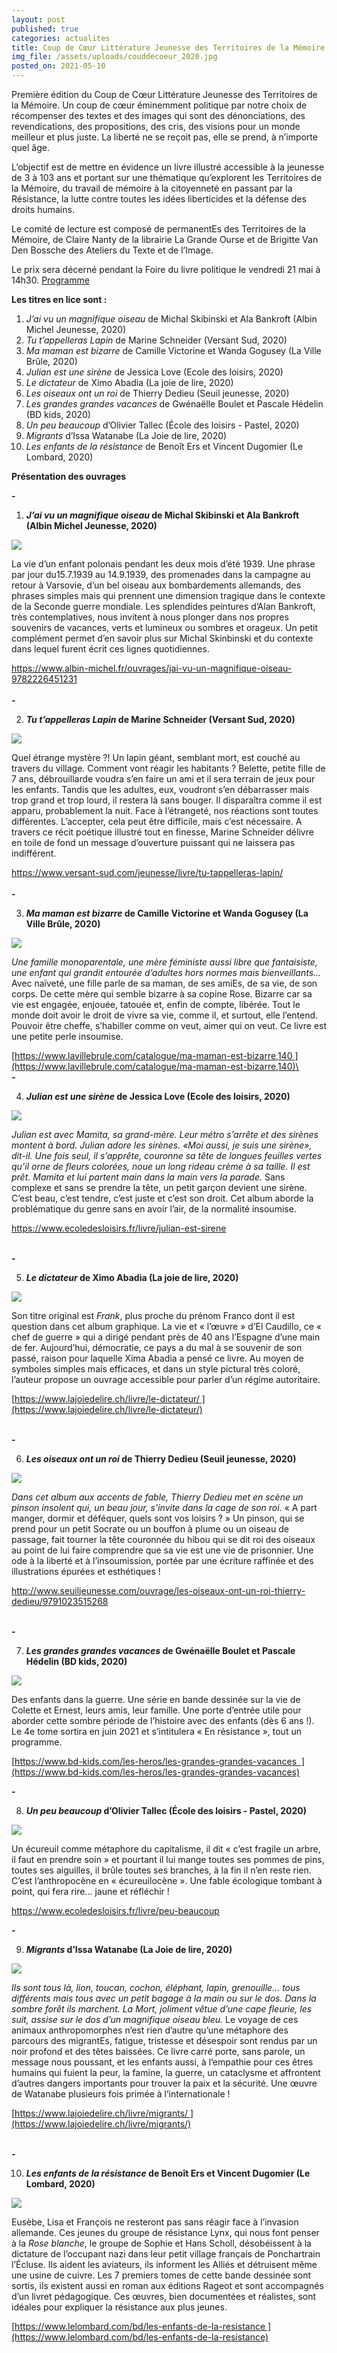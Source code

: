 ```yaml
---
layout: post
published: true
categories: actualites
title: Coup de Cœur Littérature Jeunesse des Territoires de la Mémoire - 2020
img_file: /assets/uploads/couddecoeur_2020.jpg
posted_on: 2021-05-10
---
```

Première édition du Coup de Cœur Littérature Jeunesse des Territoires de la Mémoire. Un coup de cœur éminemment politique par notre choix de récompenser des textes et des images qui sont des dénonciations, des revendications, des propositions, des cris, des visions pour un monde meilleur et plus juste. La liberté ne se reçoit pas, elle se prend, à n’importe quel âge. 

L’objectif est de mettre en évidence un livre illustré accessible à la jeunesse de 3 à 103 ans et portant sur une thématique qu’explorent les Territoires de la Mémoire, du travail de mémoire à la citoyenneté en passant par la Résistance, la lutte contre toutes les idées liberticides et la défense des droits humains. 

Le comité de lecture est composé de permanentEs des Territoires de la Mémoire, de Claire Nanty de la librairie La Grande Ourse et de Brigitte Van Den Bossche des Ateliers du Texte et de l’Image.

Le prix sera décerné pendant la Foire du livre politique le vendredi 21 mai à 14h30. [Programme](http://lafoiredulivre.net/wp-content/uploads/2021/05/Programme-couleur-printemps-2021.pdf)



**Les titres en lice sont :** 

1. *J’ai vu un magnifique oiseau* de Michal Skibinski et Ala Bankroft (Albin Michel Jeunesse, 2020)
2. *Tu t’appelleras Lapin* de Marine Schneider (Versant Sud, 2020)
3. *Ma maman est bizarre* de Camille Victorine et Wanda Gogusey (La Ville Brûle, 2020)
4. *Julian est une sirène* de Jessica Love (Ecole des loisirs, 2020)
5. *Le dictateur* de Ximo Abadia (La joie de lire, 2020)
6. *Les oiseaux ont un roi* de Thierry Dedieu (Seuil jeunesse, 2020)
7. *Les grandes grandes vacances* de Gwénaëlle Boulet et Pascale Hédelin (BD kids, 2020)
8. *Un peu beaucoup* d’Olivier Tallec (École des loisirs - Pastel, 2020)
9. *Migrants* d’Issa Watanabe (La Joie de lire, 2020)
10. *Les enfants de la résistance* de Benoît Ers et Vincent Dugomier (Le Lombard, 2020)

**Présentation des ouvrages**

**\-**

1. ***J’ai vu un magnifique oiseau* de Michal Skibinski et Ala Bankroft (Albin Michel Jeunesse, 2020)**

![](/assets/uploads/01-j-ai-vu-un-oiseau-magnifique_web.jpg)

La vie d’un enfant polonais pendant les deux mois d’été 1939. Une phrase par jour du15.7.1939 au 14.9.1939, des promenades dans la campagne au retour à Varsovie, d’un bel oiseau aux bombardements allemands, des phrases simples mais qui prennent une dimension tragique dans le contexte de la Seconde guerre mondiale. Les splendides peintures d’Alan Bankroft, très contemplatives, nous invitent à nous plonger dans nos propres souvenirs de vacances, verts et lumineux ou sombres et orageux.
Un petit complément permet d’en savoir plus sur Michal Skinbinski et du contexte dans lequel furent écrit ces lignes quotidiennes.

<https://www.albin-michel.fr/ouvrages/jai-vu-un-magnifique-oiseau-9782226451231>\
\
**\-**

2. ***Tu t’appelleras Lapin* de Marine Schneider (Versant Sud, 2020)**

![](/assets/uploads/02-tu-t-appelleras-lapin_web.jpg)

Quel étrange mystère ?! Un lapin géant, semblant mort, est couché au travers du village. Comment vont réagir les habitants ? Belette, petite fille de 7 ans, débrouillarde voudra s’en faire un ami et il sera terrain de jeux pour les enfants. Tandis que les adultes, eux, voudront s’en débarrasser mais trop grand et trop lourd, il restera là sans bouger. Il disparaîtra comme il est apparu, probablement la nuit.
Face à l’étrangeté, nos réactions sont toutes différentes. L’accepter, cela peut être difficile, mais c’est nécessaire. A travers ce récit poétique illustré tout en finesse, Marine Schneider délivre en toile de fond un message d’ouverture puissant qui ne laissera pas indifférent.

<https://www.versant-sud.com/jeunesse/livre/tu-tappelleras-lapin/>\
\
**\-**

3. ***Ma maman est bizarre* de Camille Victorine et Wanda Gogusey (La Ville Brûle, 2020)**

![](/assets/uploads/03-ma-mere-est-bizarre_web.jpg)

*Une famille monoparentale, une mère féministe aussi libre que fantaisiste, une enfant qui grandit entourée d’adultes hors normes mais bienveillants...* 
Avec naïveté, une fille parle de sa maman, de ses amiEs, de sa vie, de son corps. De cette mère qui semble bizarre à sa copine Rose. Bizarre car sa vie est engagée, enjouée, tatouée et, enfin de compte, libérée.
Tout le monde doit avoir le droit de vivre sa vie, comme il, et surtout, elle l’entend. Pouvoir être cheffe, s’habiller comme on veut, aimer qui on veut. Ce livre est une petite perle insoumise. 

[https://www.lavillebrule.com/catalogue/ma-maman-est-bizarre,140 ](https://www.lavillebrule.com/catalogue/ma-maman-est-bizarre,140)\
\
**\-**

4. ***Julian est une sirène* de Jessica Love (Ecole des loisirs, 2020)**

![](/assets/uploads/04-julian-est-une-sirene_web.jpg)

*Julian est avec Mamita, sa grand-mère. Leur métro s’arrête et des sirènes montent à bord. Julian adore les sirènes. «Moi aussi, je suis une sirène», dit-il. Une fois seul, il s’apprête, couronne sa tête de longues feuilles vertes qu’il orne de fleurs colorées, noue un long rideau crème à sa taille. Il est prêt. Mamita et lui partent main dans la main vers la parade.*
Sans complexe et sans se prendre la tête, un petit garçon devient une sirène. C’est beau, c’est tendre, c’est juste et c’est son droit.
Cet album aborde la problématique du genre sans en avoir l’air, de la normalité insoumise.

<https://www.ecoledesloisirs.fr/livre/julian-est-sirene>  

\
**\-**

5. ***Le dictateur* de Ximo Abadia (La joie de lire, 2020)**

![](/assets/uploads/05-le-dictateur_web.jpg)

Son titre original est *Frank*, plus proche du prénom Franco dont il est question dans cet album graphique. La vie et « l’œuvre » d’El Caudillo, ce « chef de guerre » qui a dirigé pendant près de 40 ans l’Espagne d’une main de fer. Aujourd’hui, démocratie, ce pays a du mal à se souvenir de son passé, raison pour laquelle Xima Abadia a pensé ce livre. Au moyen de symboles simples mais efficaces, et dans un style pictural très coloré, l’auteur propose un ouvrage accessible pour parler d’un régime autoritaire.

[https://www.lajoiedelire.ch/livre/le-dictateur/ ](https://www.lajoiedelire.ch/livre/le-dictateur/)

\
**\-**

6. ***Les oiseaux ont un roi* de Thierry Dedieu (Seuil jeunesse, 2020)**

![](/assets/uploads/06-les-oiseaux-ont-un-roi_web.jpg)

*Dans cet album aux accents de fable, Thierry Dedieu met en scène un pinson insolent qui, un beau jour, s'invite dans la cage de son roi.* 
« A part manger, dormir et déféquer, quels sont vos loisirs ? »
Un pinson, qui se prend pour un petit Socrate ou un bouffon à plume ou un oiseau de passage, fait tourner la tête couronnée du hibou qui se dit roi des oiseaux au point de lui faire comprendre que sa vie est une vie de prisonnier. Une ode à la liberté et à l’insoumission, portée par une écriture raffinée et des illustrations épurées et esthétiques ! 

<http://www.seuiljeunesse.com/ouvrage/les-oiseaux-ont-un-roi-thierry-dedieu/9791023515268>

\
**\-**

7. ***Les grandes grandes vacances* de Gwénaëlle Boulet et Pascale Hédelin (BD kids, 2020)**

![](/assets/uploads/07-les-grandes-grandes-vacances_web.jpg)

Des enfants dans la guerre. Une série en bande dessinée sur la vie de Colette et Ernest, leurs amis, leur famille. Une porte d’entrée utile pour aborder cette sombre période de l’histoire avec des enfants (dès 6 ans !). Le 4e tome sortira en juin 2021 et s’intitulera « En résistance », tout un programme.

[https://www.bd-kids.com/les-heros/les-grandes-grandes-vacances  ](https://www.bd-kids.com/les-heros/les-grandes-grandes-vacances)

**\-**

8. ***Un peu beaucoup* d’Olivier Tallec (École des loisirs - Pastel, 2020)**

![](/assets/uploads/08-un-peu-beaucoup_web.jpg)

Un écureuil comme métaphore du capitalisme, il dit « c’est fragile un arbre, il faut en prendre soin » et pourtant il lui mange toutes ses pommes de pins, toutes ses aiguilles, il brûle toutes ses branches, à la fin il n’en reste rien. C’est l’anthropocène en « écureuilocène ». Une fable écologique tombant à point, qui fera rire… jaune et réfléchir !

<https://www.ecoledesloisirs.fr/livre/peu-beaucoup>

**\-**

9. ***Migrants* d’Issa Watanabe (La Joie de lire, 2020)**

![](/assets/uploads/09-migrants_web.jpg)

*Ils sont tous là, lion, toucan, cochon, éléphant, lapin, grenouille… tous différents mais tous avec un petit bagage à la main ou sur le dos. Dans la sombre forêt ils marchent. La Mort, joliment vêtue d’une cape fleurie, les suit, assise sur le dos d’un magnifique oiseau bleu.* 
Le voyage de ces animaux anthropomorphes n’est rien d’autre qu’une métaphore des parcours des migrantEs, fatigue, tristesse et désespoir sont rendus par un noir profond et des têtes baissées. Ce livre carré porte, sans parole, un message nous poussant, et les enfants aussi, à l’empathie pour ces êtres humains qui fuient la peur, la famine, la guerre, un cataclysme et affrontent d’autres dangers importants pour trouver la paix et la sécurité. Une œuvre de Watanabe plusieurs fois primée à l’internationale !

[https://www.lajoiedelire.ch/livre/migrants/ ](https://www.lajoiedelire.ch/livre/migrants/)

\
**\-**

10. ***Les enfants de la résistance* de Benoît Ers et Vincent Dugomier (Le Lombard, 2020)**

![](/assets/uploads/10-les-enfants-de-la-resistance_web.jpg)

Eusèbe, Lisa et François ne resteront pas sans réagir face à l’invasion allemande. Ces jeunes du groupe de résistance Lynx, qui nous font penser à la *Rose blanche*, le groupe de Sophie et Hans Scholl, désobéissent à la dictature de l’occupant nazi dans leur petit village français de Ponchartrain l’Écluse. Ils aident les aviateurs, ils informent les Alliés et détruisent même une usine de cuivre.
Les 7 premiers tomes de cette bande dessinée sont sortis, ils existent aussi en roman aux éditions Rageot et sont accompagnés d’un livret pédagogique. Ces œuvres, bien documentées et réalistes, sont idéales pour expliquer la résistance aux plus jeunes.

[https://www.lelombard.com/bd/les-enfants-de-la-resistance ](https://www.lelombard.com/bd/les-enfants-de-la-resistance)